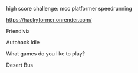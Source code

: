 high score challenge: mcc platformer
speedrunning

https://hackyformer.onrender.com/

Friendivia

Autohack Idle

What games do you like to play?

Desert Bus